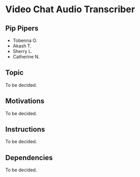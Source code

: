 # Video Chat Audio Transcriber
## Pip Pipers
+ Tobenna O.
+ Akash T.
+ Sherry L.
+ Catherine N.

## Topic
<Insert description of our program here>
To be decided.

## Motivations
To be decided.

## Instructions
To be decided.

## Dependencies
To be decided.